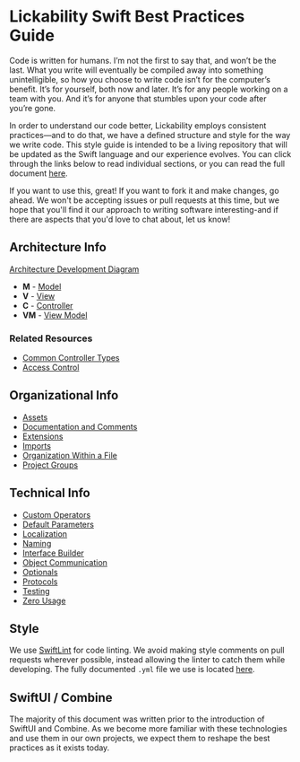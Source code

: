 # Lickability Swift Best Practices Guide

Code is written for humans. I’m not the first to say that, and won’t be the last. What you write will eventually be compiled away into something unintelligible, so how you choose to write code isn’t for the computer’s benefit. It’s for yourself, both now and later. It’s for any people working on a team with you. And it’s for anyone that stumbles upon your code after you’re gone.

In order to understand our code better, Lickability employs consistent practices—and to do that, we have a defined structure and style for the way we write code. This style guide is intended to be a living repository that will be updated as the Swift language and our experience evolves. You can click through the links below to read individual sections, or you can read the full document [here](https://github.com/Lickability/swift-best-practices/blob/master/CombinedDocument.md).

If you want to use this, great! If you want to fork it and make changes, go ahead. We won't be accepting issues or pull requests at this time, but we hope that you'll find it our approach to writing software interesting-and if there are aspects that you'd love to chat about, let us know!

## Architecture Info

[Architecture Development Diagram](https://github.com/Lickability/swift-style-guide/blob/master/ArchitectureDiagram.md)

* **M** - [Model](https://github.com/Lickability/swift-style-guide/blob/master/Model.md)
* **V** - [View](https://github.com/Lickability/swift-style-guide/blob/master/View.md)
* **C** - [Controller](https://github.com/Lickability/swift-style-guide/blob/master/Controller.md)
* **VM** - [View Model](https://github.com/Lickability/swift-style-guide/blob/master/ViewModel.md)

### Related Resources
* [Common Controller Types](https://github.com/Lickability/swift-style-guide/blob/master/CommonControllerTypes.md)
* [Access Control](https://github.com/Lickability/swift-style-guide/blob/main/AccessControl.md)

## Organizational Info 
* [Assets](https://github.com/Lickability/swift-style-guide/blob/master/Assets.md)
* [Documentation and Comments](https://github.com/Lickability/swift-style-guide/blob/master/DocumentationAndComments.md)
* [Extensions](https://github.com/Lickability/swift-style-guide/blob/master/Extensions.md)
* [Imports](https://github.com/Lickability/swift-style-guide/blob/master/Imports.md)
* [Organization Within a File](https://github.com/Lickability/swift-style-guide/blob/master/OrganizationWithinAFile.md)
* [Project Groups](https://github.com/Lickability/swift-style-guide/blob/master/ProjectGroups.md)

## Technical Info
* [Custom Operators](https://github.com/Lickability/swift-style-guide/blob/master/CustomOperators.md)
* [Default Parameters](https://github.com/Lickability/swift-style-guide/blob/master/DefaultParameters.md)
* [Localization](https://github.com/Lickability/swift-style-guide/blob/master/Localization.md)
* [Naming](https://github.com/Lickability/swift-style-guide/blob/master/Naming.md)
* [Interface Builder](https://github.com/Lickability/swift-style-guide/blob/master/InterfaceBuilder.md)
* [Object Communication](https://github.com/Lickability/swift-style-guide/blob/master/Object%20Communication.md)
* [Optionals](https://github.com/Lickability/swift-style-guide/blob/master/Optionals.md)
* [Protocols](https://github.com/Lickability/swift-style-guide/blob/master/Protocols.md)
* [Testing](https://github.com/Lickability/swift-style-guide/blob/master/Testing.md)
* [Zero Usage](https://github.com/Lickability/swift-style-guide/blob/master/Zero%20Usage.md)

## Style

We use [SwiftLint](https://github.com/realm/SwiftLint) for code linting. We avoid making style comments on pull requests wherever possible, instead allowing the linter to catch them while developing. The fully documented `.yml` file we use is located [here](https://github.com/Lickability/swift-style-guide/blob/master/.swiftlint.yml).

## SwiftUI / Combine
The majority of this document was written prior to the introduction of SwiftUI and Combine. As we become more familiar with these technologies and use them in our own projects, we expect them to reshape the best practices as it exists today.
